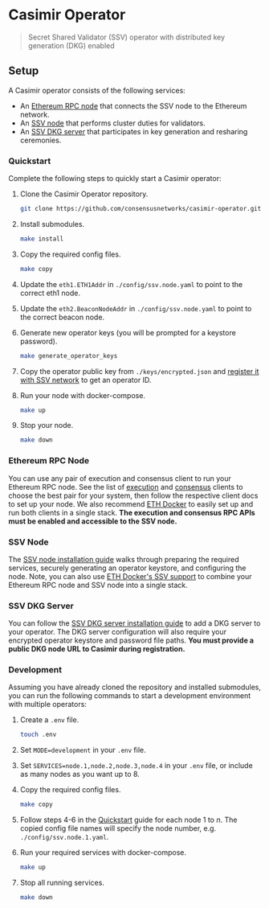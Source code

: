 # Casimir Operator

> Secret Shared Validator (SSV) operator with distributed key generation (DKG) enabled

## Setup

A Casimir operator consists of the following services:

- An [Ethereum RPC node](#ethereum-rpc-node) that connects the SSV node to the Ethereum network.
- An [SSV node](#ssv-node) that performs cluster duties for validators.
- An [SSV DKG server](#ssv-dkg-server) that participates in key generation and resharing ceremonies.

### Quickstart

Complete the following steps to quickly start a Casimir operator:

1. Clone the Casimir Operator repository.
   
    ```bash
    git clone https://github.com/consensusnetworks/casimir-operator.git && cd casimir-operator
    ```

2. Install submodules.
   
    ```bash
    make install
    ```

3. Copy the required config files.
   
    ```bash
    make copy
    ```

4. Update the `eth1.ETH1Addr` in `./config/ssv.node.yaml` to point to the correct eth1 node.

5. Update the `eth2.BeaconNodeAddr` in `./config/ssv.node.yaml` to point to the correct beacon node.
   
6. Generate new operator keys (you will be prompted for a keystore password).
   
    ```bash
    make generate_operator_keys
    ```

7. Copy the operator public key from `./keys/encrypted.json` and [register it with SSV network](https://docs.ssv.network/run-a-node/operator-node/registration) to get an operator ID.
   
8. Run your node with docker-compose.
   
    ```bash
    make up
    ```

9.  Stop your node.
    
    ```bash
    make down
    ```

### Ethereum RPC Node

You can use any pair of execution and consensus client to run your Ethereum RPC node. See the list of [execution](https://ethereum.org/en/developers/docs/nodes-and-clients/#execution-clients) and [consensus](https://ethereum.org/en/developers/docs/nodes-and-clients/#consensus-clients) clients to choose the best pair for your system, then follow the respective client docs to set up your node. We also recommend [ETH Docker](https://github.com/eth-educators/eth-docker) to easily set up and run both clients in a single stack. **The execution and consensus RPC APIs must be enabled and accessible to the SSV node.**

### SSV Node

The [SSV node installation guide](https://docs.ssv.network/operator-user-guides/operator-node/installation) walks through preparing the required services, securely generating an operator keystore, and configuring the node. Note, you can also use [ETH Docker's SSV support](https://eth-docker.net/Support/SSV) to combine your Ethereum RPC node and SSV node into a single stack.

### SSV DKG Server

You can follow the [SSV DKG server installation guide](https://github.com/bloxapp/ssv-dkg#operator-quick-start) to add a DKG server to your operator. The DKG server configuration will also require your encrypted operator keystore and password file paths. **You must provide a public DKG node URL to Casimir during registration.**

### Development

Assuming you have already cloned the repository and installed submodules, you can run the following commands to start a development environment with multiple operators:

1. Create a `.env` file.
   
    ```bash
    touch .env
    ```

2. Set `MODE=development` in your `.env` file.
   
3. Set `SERVICES=node.1,node.2,node.3,node.4` in your `.env` file, or include as many nodes as you want up to 8.
   
4. Copy the required config files.
   
    ```bash
    make copy
    ```

5. Follow steps 4-6 in the [Quickstart](#quickstart) guide for each node 1 to _n_. The copied config file names will specify the node number, e.g. `./config/ssv.node.1.yaml`.
   
6. Run your required services with docker-compose.
   
    ```bash
    make up
    ```

7. Stop all running services.
   
    ```bash
    make down
    ```